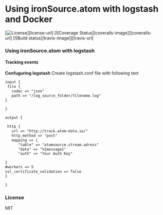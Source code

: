 # Using ironSource.atom with logstash and Docker
[![License][license-image]][license-url]
[![Coverage Status][coveralls-image]][coveralls-url]
[![Build status][travis-image]][travis-url]


### Using ironSource.atom with logstash

#### Tracking events
__Confuguring logstash__
Create logstash.conf file with following text
```html
input {
 file {
   codec => "json"
   path => "/log_source_folder/fileneme.log"
} 

}

output {

 http {
   url => "http://track.atom-data.io/"
   http_method => "post"
   mapping => {
      "table" => "atomsource.stream.adress"
      "data" => "%{message}"
      "auth" => "Your Auth Key"

}
#workers => 5
ssl_certificate_validation => false
}

}
```
### License
MIT

[license-image]: https://img.shields.io/badge/license-MIT-blue.svg?style=flat-square
